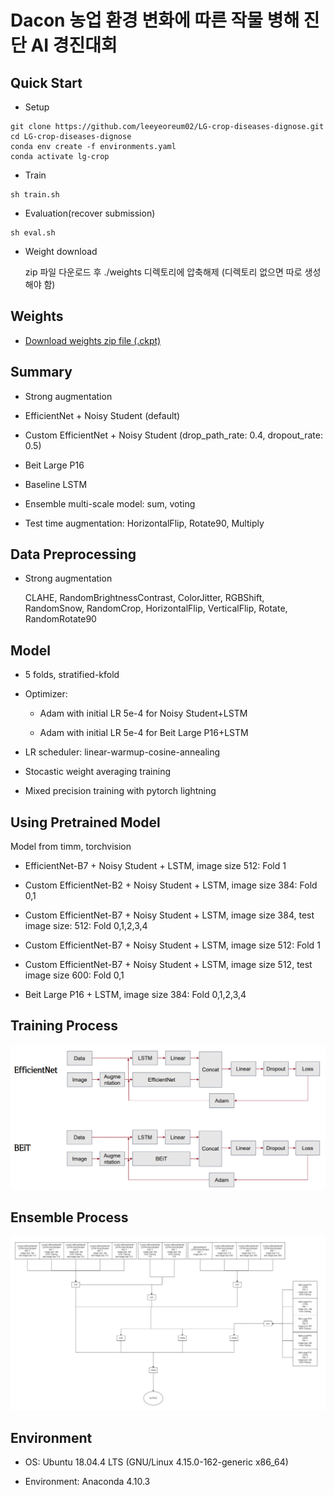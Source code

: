 # Dacon 농업 환경 변화에 따른 작물 병해 진단 AI 경진대회

## Quick Start
- Setup
```shell
git clone https://github.com/leeyeoreum02/LG-crop-diseases-dignose.git
cd LG-crop-diseases-dignose
conda env create -f environments.yaml
conda activate lg-crop
```
- Train
```shell
sh train.sh
```
- Evaluation(recover submission)
```shell
sh eval.sh
```

- Weight download


    zip 파일 다운로드 후 ./weights 디렉토리에 압축해제 (디렉토리 없으면 따로 생성해야 함)

## Weights
- [Download weights zip file (.ckpt)](https://drive.google.com/file/d/1cnUXkSkc9aENuPJvpk8dJe25VQ1CLPwJ/view?usp=sharing)

## Summary
- Strong augmentation


- EfficientNet + Noisy Student (default)
- Custom EfficientNet + Noisy Student (drop_path_rate: 0.4, dropout_rate: 0.5)
- Beit Large P16
- Baseline LSTM
- Ensemble multi-scale model: sum, voting
- Test time augmentation: HorizontalFlip, Rotate90, Multiply

## Data Preprocessing
- Strong augmentation

    CLAHE, RandomBrightnessContrast, ColorJitter, RGBShift, RandomSnow, RandomCrop, HorizontalFlip, VerticalFlip, Rotate, RandomRotate90

## Model
- 5 folds, stratified-kfold


- Optimizer: 
    - Adam with initial LR 5e-4 for Noisy Student+LSTM


    - Adam with initial LR 5e-4 for Beit Large P16+LSTM
- LR scheduler: linear-warmup-cosine-annealing
- Stocastic weight averaging training
- Mixed precision training with pytorch lightning

## Using Pretrained Model
Model from timm, torchvision


- EfficientNet-B7 + Noisy Student + LSTM, image size 512: Fold 1


- Custom EfficientNet-B2 + Noisy Student + LSTM, image size 384: Fold 0,1
- Custom EfficientNet-B7 + Noisy Student + LSTM, image size 384, test image size: 512: Fold 0,1,2,3,4
- Custom EfficientNet-B7 + Noisy Student + LSTM, image size 512: Fold 1
- Custom EfficientNet-B7 + Noisy Student + LSTM, image size 512, test image size 600: Fold 0,1
- Beit Large P16 + LSTM, image size 384: Fold 0,1,2,3,4

## Training Process
![](train-process.png)

## Ensemble Process
![](ensemble-process.png)

## Environment
- OS: Ubuntu 18.04.4 LTS (GNU/Linux 4.15.0-162-generic x86_64)


- Environment: Anaconda 4.10.3
